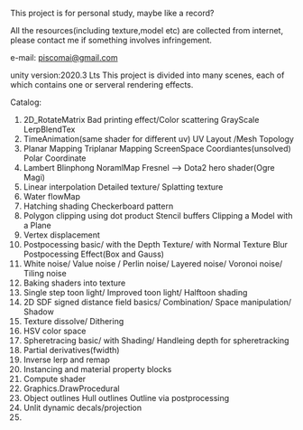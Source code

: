 This project is for personal study, maybe like a record? 

All the resources(including texture,model etc) are collected from internet, please contact me if something involves infringement.

e-mail: piscomai@gmail.com

unity version:2020.3 Lts
This project is divided into many scenes, each of which contains one or serveral rendering effects.

Catalog:
1.	2D_RotateMatrix		Bad printing effect/Color scattering		GrayScale		LerpBlendTex
2.	TimeAnimation(same shader for different uv)		UV Layout /Mesh Topology		
3.	Planar Mapping		Triplanar Mapping		ScreenSpace Coordiantes(unsolved)		Polar Coordinate
4. 	Lambert		Blinphong		NoramlMap		Fresnel -->		Dota2 hero shader(Ogre Magi)
5.	Linear interpolation		Detailed texture/ Splatting texture
6.  Water flowMap 
7. 	Hatching shading		Checkerboard pattern
8.	Polygon clipping using dot product		Stencil buffers			Clipping a Model with a Plane
9.	Vertex displacement
10.	Postpocessing basic/ with the Depth Texture/ with Normal Texture
	Blur Postpocessing Effect(Box and Gauss)
11.	White noise/	Value noise	/ 	Perlin noise/ 	Layered noise/ 	Voronoi noise/ 	Tiling noise
12.	Baking shaders into texture
13. Single step toon light/ Improved toon light/ Halftoon shading
14.	2D SDF signed distance field basics/ Combination/ Space manipulation/ Shadow
15.	Texture dissolve/ Dithering
16.	HSV color space
17. Spheretracing basic/ with Shading/ Handleing depth for spheretracking
18. Partial derivatives(fwidth)
19.	Inverse lerp and remap
20. Instancing and material property blocks
21.	Compute shader
22. Graphics.DrawProcedural
23.	Object outlines		Hull outlines		Outline via postprocessing
24.	Unlit dynamic decals/projection
25.